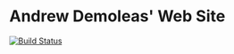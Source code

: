 # Andrew Demoleas' Web Site
[![Build Status](https://travis-ci.org/demoleas21/AndrewDemoleasSite.svg)](https://travis-ci.org/demoleas21/AndrewDemoleasSite)
